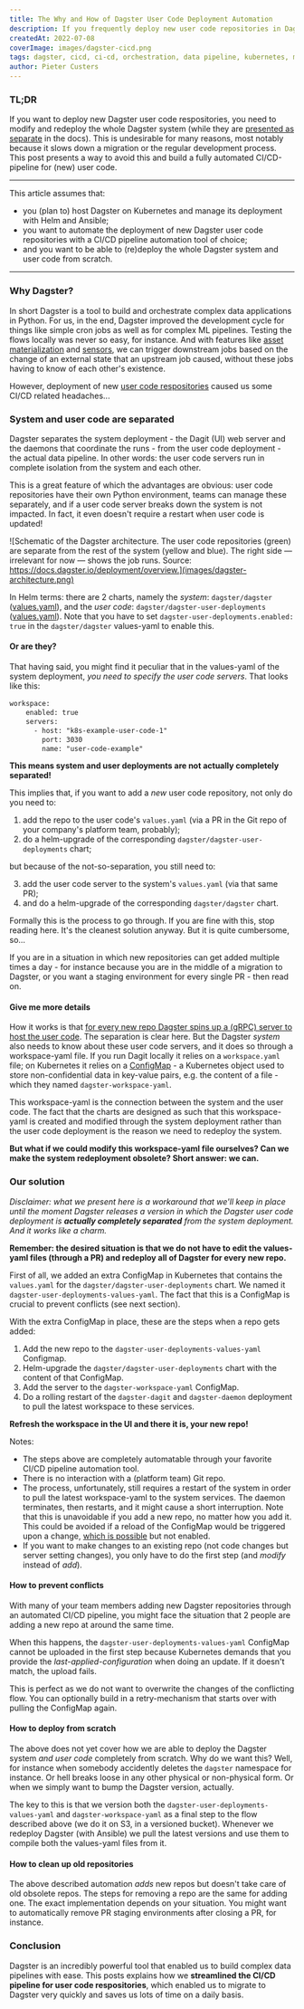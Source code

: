 ```yaml
---
title: The Why and How of Dagster User Code Deployment Automation
description: If you frequently deploy new user code repositories in Dagster, you want to automate this process. However, this is not so straightforward as it may seem at first. This post explains what we did at Vandebron.
createdAt: 2022-07-08
coverImage: images/dagster-cicd.png
tags: dagster, cicd, ci-cd, orchestration, data pipeline, kubernetes, migration, helm, ansible
author: Pieter Custers
---
```


### TL;DR
If you want to deploy new Dagster user code respositories, you need to modify and redeploy the whole Dagster system (while they are [presented as separate](https://docs.dagster.io/deployment/guides/kubernetes/customizing-your-deployment#separately-deploying-dagster-infrastructure-and-user-code) in the docs). This is undesirable for many reasons, most notably because it slows down a migration or the regular development process. This post presents a way to avoid this and build a fully automated CI/CD-pipeline for (new) user code.

---

This article assumes that:
* you (plan to) host Dagster on Kubernetes and manage its deployment with Helm and Ansible;
* you want to automate the deployment of new Dagster user code repositories with a CI/CD pipeline automation tool of choice;
* and you want to be able to (re)deploy the whole Dagster system and user code from scratch.

---

### Why Dagster?

In short Dagster is a tool to build and orchestrate complex data applications in Python. For us, in the end, Dagster improved the development cycle for things like simple cron jobs as well as for complex ML pipelines. Testing the flows locally was never so easy, for instance. And with features like [asset materialization](https://docs.dagster.io/concepts/assets/asset-materializations) and [sensors](https://docs.dagster.io/concepts/partitions-schedules-sensors/sensors), we can trigger downstream jobs based on the change of an external state that an upstream job caused, without these jobs having to know of each other's existence.

However, deployment of new [user code respositories](https://docs.dagster.io/concepts/repositories-workspaces/repositories) caused us some CI/CD related headaches...

### System and user code are separated

Dagster separates the system deployment - the Dagit (UI) web server and the daemons that coordinate the runs - from the user code deployment - the actual data pipeline. In other words: the user code servers run in complete isolation from the system and each other. 

This is a great feature of which the advantages are obvious: user code repositories have their own Python environment, teams can manage these separately, and if a user code server breaks down the system is not impacted. In fact, it even doesn't require a restart when user code is updated!

![Schematic of the Dagster architecture. The user code repositories (green) are separate from the rest of the system (yellow and blue). The right side — irrelevant for now — shows the job runs. Source: https://docs.dagster.io/deployment/overview.](images/dagster-architecture.png)

In Helm terms: there are 2 charts, namely the _system_: `dagster/dagster` ([values.yaml](https://github.com/dagster-io/dagster/blob/master/helm/dagster/values.yaml)), and the _user code_: `dagster/dagster-user-deployments` ([values.yaml](https://github.com/dagster-io/dagster/blob/master/helm/dagster/charts/dagster-user-deployments/values.yaml)). Note that you have to set `dagster-user-deployments.enabled: true` in the `dagster/dagster` values-yaml to enable this.

#### Or are they?

That having said, you might find it peculiar that in the values-yaml of the system deployment, _you need to specify the user code servers_. That looks like this:

```
workspace:
    enabled: true
    servers:
      - host: "k8s-example-user-code-1"
        port: 3030
        name: "user-code-example"
```

**This means system and user deployments are not actually completely separated!**

This implies that, if you want to add a _new_ user code repository, not only do you need to:

1. add the repo to the user code's `values.yaml` (via a PR in the Git repo of your company's platform team, probably);
2. do a helm-upgrade of the corresponding `dagster/dagster-user-deployments` chart;

but because of the not-so-separation, you still need to:

3. add the user code server to the system's `values.yaml` (via that same PR);
4. and do a helm-upgrade of the corresponding `dagster/dagster` chart.

Formally this is the process to go through. If you are fine with this, stop reading here. It's the cleanest solution anyway. But it is quite cumbersome, so...

If you are in a situation in which new repositories can get added multiple times a day - for instance because you are in the middle of a migration to Dagster, or you want a staging environment for every single PR - then read on.

#### Give me more details

How it works is that [for every new repo Dagster spins up a (gRPC) server to host the user code](https://docs.dagster.io/deployment/guides/kubernetes/deploying-with-helm#user-code-deployment). The separation is clear here. But the Dagster _system_ also needs to know about these user code servers, and it does so through a workspace-yaml file. If you run Dagit locally it relies on a `workspace.yaml` file; on Kubernetes it relies on a [ConfigMap](https://kubernetes.io/docs/concepts/configuration/configmap/) - a Kubernetes object used to store non-confidential data in key-value pairs, e.g. the content of a file - which they named `dagster-workspace-yaml`.

This workspace-yaml is the connection between the system and the user code. The fact that the charts are designed as such that this workspace-yaml is created and modified through the system deployment rather than the user code deployment is the reason we need to redeploy the system. 

**But what if we could modify this workspace-yaml file ourselves? Can we make the system redeployment obsolete? Short answer: we can.**

### Our solution

_Disclaimer: what we present here is a workaround that we'll keep in place until the moment Dagster releases a version in which the Dagster user code deployment is **actually completely separated** from the system deployment. And it works like a charm._

**Remember: the desired situation is that we do not have to edit the values-yaml files (through a PR) and redeploy all of Dagster for every new repo.**

First of all, we added an extra ConfigMap in Kubernetes that contains the `values.yaml` for the `dagster/dagster-user-deployments` chart. We named it `dagster-user-deployments-values-yaml`. The fact that this is a ConfigMap is crucial to prevent conflicts (see next section).

With the extra ConfigMap in place, these are the steps when a repo gets added:
1. Add the new repo to the `dagster-user-deployments-values-yaml` Configmap.
2. Helm-upgrade the `dagster/dagster-user-deployments` chart with the content of that ConfigMap.
3. Add the server to the `dagster-workspace-yaml` ConfigMap.
4. Do a rolling restart of the `dagster-dagit` and `dagster-daemon` deployment to pull the latest workspace to these services.

**Refresh the workspace in the UI and there it is, your new repo!**

Notes:
* The steps above are completely automatable through your favorite CI/CD pipeline automation tool.
* There is no interaction with a (platform team) Git repo.
* The process, unfortunately, still requires a restart of the system in order to pull the latest workspace-yaml to the system services. The daemon terminates, then restarts, and it might cause a short interruption. Note that this is unavoidable if you add a new repo, no matter how you add it. This could be avoided if a reload of the ConfigMap would be triggered upon a change, [which is possible](https://kubernetes.io/docs/concepts/configuration/configmap/#mounted-configmaps-are-updated-automatically) but not enabled.
* If you want to make changes to an existing repo (not code changes but server setting changes), you only have to do the first step (and _modify_ instead of _add_).

#### How to prevent conflicts

With many of your team members adding new Dagster repositories through an automated CI/CD pipeline, you might face the situation that 2 people are adding a new repo at around the same time. 

When this happens, the `dagster-user-deployments-values-yaml` ConfigMap cannot be uploaded in the first step because Kubernetes demands that you provide the _last-applied-configuration_ when doing an update. If it doesn't match, the upload fails. 

This is perfect as we do not want to overwrite the changes of the conflicting flow. You can optionally build in a retry-mechanism that starts over with pulling the ConfigMap again.

#### How to deploy from scratch

The above does not yet cover how we are able to deploy the Dagster system _and user code_ completely from scratch. Why do we want this? Well, for instance when somebody accidently deletes the `dagster` namespace for instance. Or hell breaks loose in any other physical or non-physical form. Or when we simply want to bump the Dagster version, actually.

The key to this is that we version both the `dagster-user-deployments-values-yaml` and `dagster-workspace-yaml` as a final step to the flow described above (we do it on S3, in a versioned bucket). Whenever we redeploy Dagster (with Ansible) we pull the latest versions and use them to compile both the values-yaml files from it. 

#### How to clean up old repositories

The above described automation _adds_ new repos but doesn't take care of old obsolete repos. The steps for removing a repo are the same for adding one. The exact implementation depends on your situation. You might want to automatically remove PR staging environments after closing a PR, for instance.

### Conclusion

Dagster is an incredibly powerful tool that enabled us to build complex data pipelines with ease. This posts explains how we **streamlined the CI/CD pipeline for user code respositories**, which enabled us to migrate to Dagster very quickly and saves us lots of time on a daily basis.
